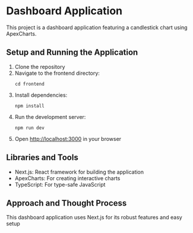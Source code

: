 # Dashboard Application

This project is a dashboard application featuring a candlestick chart using ApexCharts.

## Setup and Running the Application

1. Clone the repository
2. Navigate to the frontend directory:
   ```
   cd frontend
   ```
3. Install dependencies:
   ```
   npm install
   ```
4. Run the development server:
   ```
   npm run dev
   ```
5. Open [http://localhost:3000](http://localhost:3000) in your browser

## Libraries and Tools

- Next.js: React framework for building the application
- ApexCharts: For creating interactive charts
- TypeScript: For type-safe JavaScript

## Approach and Thought Process

This dashboard application uses Next.js for its robust features and easy setup